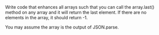 Write code that enhances all arrays such that you can call the array.last() method on any array and it will return the last element. If there are no elements in the array, it should return -1.

You may assume the array is the output of JSON.parse.
